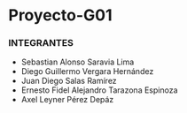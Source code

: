 # Proyecto-G01

### INTEGRANTES 

- Sebastian Alonso Saravia Lima
- Diego Guillermo Vergara Hernández
- Juan Diego Salas Ramírez
- Ernesto Fidel Alejandro Tarazona Espinoza
- Axel Leyner Pérez Depáz